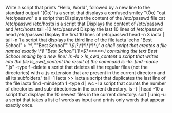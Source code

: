 Write a script that prints “Hello, World”, followed by a new line to the standard output
"(Ôo)' is a script that displays a confused smiley "(Ôo)
 "cat /etc/passwd" s a script that Displays the content of the /etc/passwd file
cat /etc/passwd /etc/hosts is a script that Displays the content of /etc/passwd and /etc/hosts
tail -10 /etc/passwd Display the last 10 lines of /etc/passwd
head /etc/passwd Display the first 10 lines of /etc/passwd
head -n 3 iacta | tail -n 1 a script that displays the third line of the file iacta
 'echo "Best School" > '\*\\'\''"Best School"\'\''\\*$\?\*\*\*\*\*:)'
 a shell script that creates a file named exactly \*\\'"Best School"\'\\*$\?\*\*\*\*\*:) containing the text Best School ending by a new line.'
ls -la > ls_cwd_content  a script that writes into the file ls_cwd_content the result of the command ls -la.
find -name "*.js" -type f -delete  a script that deletes all the regular files (not the directories) with a .js extension that are present in the current directory and all its subfolders.'
tail -1 iacta >> iacta  a script that duplicates the last line of the file iacta
find -mindepth 1 -type d | wc -l  a script that counts the number of directories and sub-directories in the current directory.
ls -t | head -10  a script that displays the 10 newest files in the current directory.
sort | uniq -u a script that takes a list of words as input and prints only words that appear exactly once.
